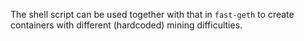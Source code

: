 The shell script can be used together with that in `fast-geth` to create containers with different (hardcoded) mining difficulties.
